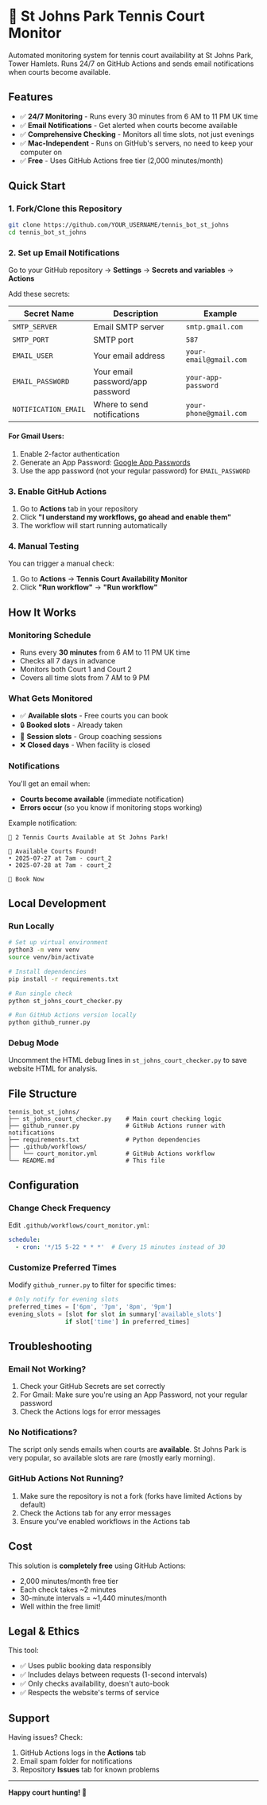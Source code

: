 # 🎾 St Johns Park Tennis Court Monitor

Automated monitoring system for tennis court availability at St Johns Park, Tower Hamlets. Runs 24/7 on GitHub Actions and sends email notifications when courts become available.

## Features

- ✅ **24/7 Monitoring** - Runs every 30 minutes from 6 AM to 11 PM UK time
- ✅ **Email Notifications** - Get alerted when courts become available
- ✅ **Comprehensive Checking** - Monitors all time slots, not just evenings
- ✅ **Mac-Independent** - Runs on GitHub's servers, no need to keep your computer on
- ✅ **Free** - Uses GitHub Actions free tier (2,000 minutes/month)

## Quick Start

### 1. Fork/Clone this Repository

```bash
git clone https://github.com/YOUR_USERNAME/tennis_bot_st_johns
cd tennis_bot_st_johns
```

### 2. Set up Email Notifications

Go to your GitHub repository → **Settings** → **Secrets and variables** → **Actions**

Add these secrets:

| Secret Name | Description | Example |
|------------|-------------|---------|
| `SMTP_SERVER` | Email SMTP server | `smtp.gmail.com` |
| `SMTP_PORT` | SMTP port | `587` |
| `EMAIL_USER` | Your email address | `your-email@gmail.com` |
| `EMAIL_PASSWORD` | Your email password/app password | `your-app-password` |
| `NOTIFICATION_EMAIL` | Where to send notifications | `your-phone@gmail.com` |

#### For Gmail Users:
1. Enable 2-factor authentication
2. Generate an App Password: [Google App Passwords](https://myaccount.google.com/apppasswords)
3. Use the app password (not your regular password) for `EMAIL_PASSWORD`

### 3. Enable GitHub Actions

1. Go to **Actions** tab in your repository
2. Click **"I understand my workflows, go ahead and enable them"**
3. The workflow will start running automatically

### 4. Manual Testing

You can trigger a manual check:
1. Go to **Actions** → **Tennis Court Availability Monitor**
2. Click **"Run workflow"** → **"Run workflow"**

## How It Works

### Monitoring Schedule
- Runs every **30 minutes** from 6 AM to 11 PM UK time
- Checks all 7 days in advance
- Monitors both Court 1 and Court 2
- Covers all time slots from 7 AM to 9 PM

### What Gets Monitored
- ✅ **Available slots** - Free courts you can book
- 🔒 **Booked slots** - Already taken
- 🏫 **Session slots** - Group coaching sessions
- ❌ **Closed days** - When facility is closed

### Notifications
You'll get an email when:
- **Courts become available** (immediate notification)
- **Errors occur** (so you know if monitoring stops working)

Example notification:
```
🎾 2 Tennis Courts Available at St Johns Park!

🎉 Available Courts Found!
• 2025-07-27 at 7am - court_2  
• 2025-07-28 at 7am - court_2

🔗 Book Now
```

## Local Development

### Run Locally
```bash
# Set up virtual environment
python3 -m venv venv
source venv/bin/activate

# Install dependencies
pip install -r requirements.txt

# Run single check
python st_johns_court_checker.py

# Run GitHub Actions version locally
python github_runner.py
```

### Debug Mode
Uncomment the HTML debug lines in `st_johns_court_checker.py` to save website HTML for analysis.

## File Structure

```
tennis_bot_st_johns/
├── st_johns_court_checker.py    # Main court checking logic
├── github_runner.py             # GitHub Actions runner with notifications
├── requirements.txt             # Python dependencies
├── .github/workflows/
│   └── court_monitor.yml        # GitHub Actions workflow
└── README.md                    # This file
```

## Configuration

### Change Check Frequency
Edit `.github/workflows/court_monitor.yml`:
```yaml
schedule:
  - cron: '*/15 5-22 * * *'  # Every 15 minutes instead of 30
```

### Customize Preferred Times
Modify `github_runner.py` to filter for specific times:
```python
# Only notify for evening slots
preferred_times = ['6pm', '7pm', '8pm', '9pm']
evening_slots = [slot for slot in summary['available_slots'] 
                if slot['time'] in preferred_times]
```

## Troubleshooting

### Email Not Working?
1. Check your GitHub Secrets are set correctly
2. For Gmail: Make sure you're using an App Password, not your regular password
3. Check the Actions logs for error messages

### No Notifications?
The script only sends emails when courts are **available**. St Johns Park is very popular, so available slots are rare (mostly early morning).

### GitHub Actions Not Running?
1. Make sure the repository is not a fork (forks have limited Actions by default)
2. Check the Actions tab for any error messages
3. Ensure you've enabled workflows in the Actions tab

## Cost

This solution is **completely free** using GitHub Actions:
- 2,000 minutes/month free tier
- Each check takes ~2 minutes
- 30-minute intervals = ~1,440 minutes/month
- Well within the free limit!

## Legal & Ethics

This tool:
- ✅ Uses public booking data responsibly
- ✅ Includes delays between requests (1-second intervals)
- ✅ Only checks availability, doesn't auto-book
- ✅ Respects the website's terms of service

## Support

Having issues? Check:
1. GitHub Actions logs in the **Actions** tab
2. Email spam folder for notifications
3. Repository **Issues** tab for known problems

---

**Happy court hunting! 🎾**